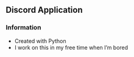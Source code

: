 ## Discord Application
### Information
- Created with Python
- I work on this in my free time when I’m bored

